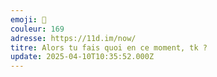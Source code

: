 ```yaml
---
emoji: 🦊
couleur: 169
adresse: https://11d.im/now/
titre: Alors tu fais quoi en ce moment, tk ?
update: 2025-04-10T10:35:52.000Z
---
```


